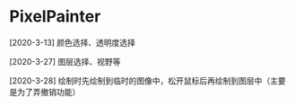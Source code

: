 # PixelPainter

[2020-3-13] 颜色选择、透明度选择

[2020-3-27] 图层选择、视野等

[2020-3-28] 绘制时先绘制到临时的图像中，松开鼠标后再绘制到图层中（主要是为了弄撤销功能）